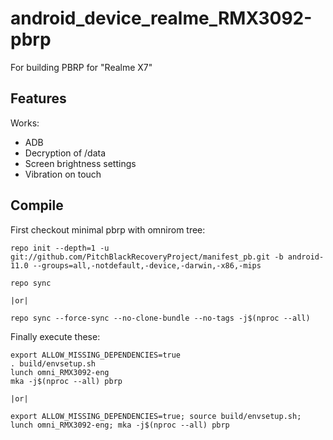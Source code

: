 # android_device_realme_RMX3092-pbrp
For building PBRP for "Realme X7"

## Features

Works:

- ADB
- Decryption of /data
- Screen brightness settings
- Vibration on touch

## Compile

First checkout minimal pbrp with omnirom tree:

```
repo init --depth=1 -u git://github.com/PitchBlackRecoveryProject/manifest_pb.git -b android-11.0 --groups=all,-notdefault,-device,-darwin,-x86,-mips

repo sync

|or|

repo sync --force-sync --no-clone-bundle --no-tags -j$(nproc --all)
```

Finally execute these:

```
export ALLOW_MISSING_DEPENDENCIES=true
. build/envsetup.sh
lunch omni_RMX3092-eng
mka -j$(nproc --all) pbrp

|or|

export ALLOW_MISSING_DEPENDENCIES=true; source build/envsetup.sh; lunch omni_RMX3092-eng; mka -j$(nproc --all) pbrp
```
